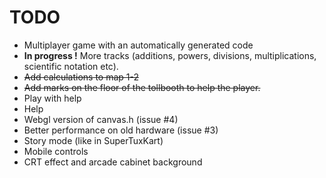 # TODO

* Multiplayer game with an automatically generated code
* **In progress !** More tracks (additions, powers, divisions, multiplications, scientific notation etc).
* ~~Add calculations to map 1-2~~
* ~~Add marks on the floor of the tollbooth to help the player.~~
* Play with help
* Help
* Webgl version of canvas.h (issue #4)
* Better performance on old hardware (issue #3)
* Story mode (like in SuperTuxKart)
* Mobile controls
* CRT effect and arcade cabinet background